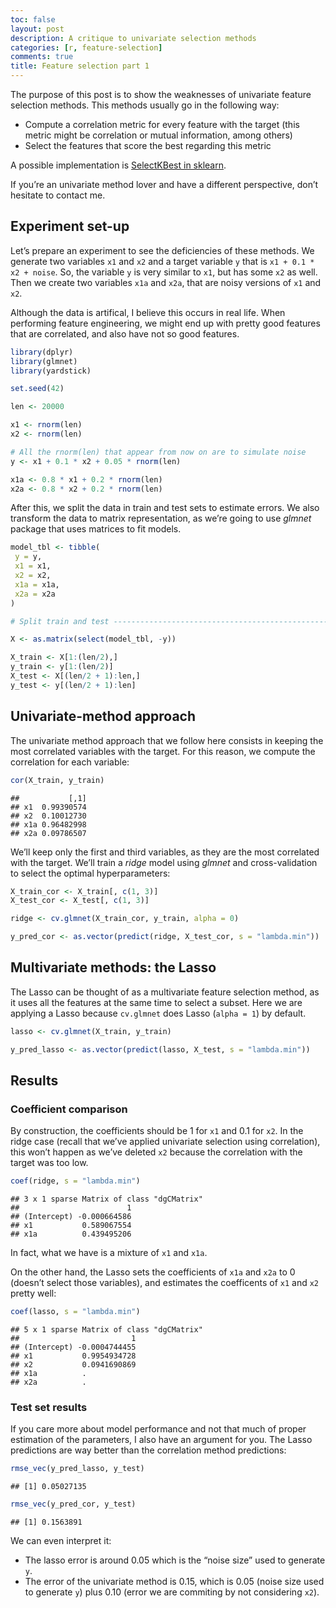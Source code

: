```yaml
---
toc: false
layout: post
description: A critique to univariate selection methods
categories: [r, feature-selection]
comments: true
title: Feature selection part 1
---
```


The purpose of this post is to show the weaknesses of univariate feature
selection methods. This methods usually go in the following way:

  - Compute a correlation metric for every feature with the target (this
    metric might be correlation or mutual information, among others)
  - Select the features that score the best regarding this metric

A possible implementation is [SelectKBest in
sklearn](https://scikit-learn.org/stable/modules/generated/sklearn.feature_selection.SelectKBest.html).

If you’re an univariate method lover and have a different perspective,
don’t hesitate to contact me.

## Experiment set-up

Let’s prepare an experiment to see the deficiencies of these methods. We
generate two variables `x1` and `x2` and a target variable `y` that is
`x1 + 0.1 * x2 + noise`. So, the variable `y` is very similar to `x1`,
but has some `x2` as well. Then we create two variables `x1a` and `x2a`,
that are noisy versions of `x1` and `x2`.

Although the data is artifical, I believe this occurs in real life. When
performing feature engineering, we might end up with pretty good
features that are correlated, and also have not so good features.

``` r
library(dplyr)
library(glmnet)
library(yardstick)

set.seed(42)

len <- 20000

x1 <- rnorm(len)
x2 <- rnorm(len)

# All the rnorm(len) that appear from now on are to simulate noise
y <- x1 + 0.1 * x2 + 0.05 * rnorm(len)

x1a <- 0.8 * x1 + 0.2 * rnorm(len)
x2a <- 0.8 * x2 + 0.2 * rnorm(len)
```

After this, we split the data in train and test sets to estimate errors.
We also transform the data to matrix representation, as we’re going to
use *glmnet* package that uses matrices to fit models.

``` r
model_tbl <- tibble(
 y = y,
 x1 = x1,
 x2 = x2,
 x1a = x1a,
 x2a = x2a
)

# Split train and test ----------------------------------------------------

X <- as.matrix(select(model_tbl, -y))

X_train <- X[1:(len/2),]
y_train <- y[1:(len/2)]
X_test <- X[(len/2 + 1):len,]
y_test <- y[(len/2 + 1):len]
```

## Univariate-method approach

The univariate method approach that we follow here consists in keeping
the most correlated variables with the target. For this reason, we
compute the correlation for each variable:

``` r
cor(X_train, y_train)
```

    ##           [,1]
    ## x1  0.99390574
    ## x2  0.10012730
    ## x1a 0.96482998
    ## x2a 0.09786507

We’ll keep only the first and third variables, as they are the most
correlated with the target. We’ll train a *ridge* model using *glmnet*
and cross-validation to select the optimal hyperparameters:

``` r
X_train_cor <- X_train[, c(1, 3)]
X_test_cor <- X_test[, c(1, 3)]

ridge <- cv.glmnet(X_train_cor, y_train, alpha = 0)

y_pred_cor <- as.vector(predict(ridge, X_test_cor, s = "lambda.min"))
```

## Multivariate methods: the Lasso

The Lasso can be thought of as a multivariate feature selection method,
as it uses all the features at the same time to select a subset. Here we
are applying a Lasso because `cv.glmnet` does Lasso (`alpha = 1`) by
default.

``` r
lasso <- cv.glmnet(X_train, y_train)

y_pred_lasso <- as.vector(predict(lasso, X_test, s = "lambda.min"))
```

## Results

### Coefficient comparison

By construction, the coefficients should be 1 for `x1` and 0.1 for `x2`.
In the ridge case (recall that we’ve applied univariate selection using
correlation), this won’t happen as we’ve deleted `x2` because the
correlation with the target was too low.

``` r
coef(ridge, s = "lambda.min")
```

    ## 3 x 1 sparse Matrix of class "dgCMatrix"
    ##                        1
    ## (Intercept) -0.000664586
    ## x1           0.589067554
    ## x1a          0.439495206

In fact, what we have is a mixture of `x1` and `x1a`.

On the other hand, the Lasso sets the coefficients of `x1a` and `x2a` to
0 (doesn’t select those variables), and estimates the coefficents of
`x1` and `x2` pretty well:

``` r
coef(lasso, s = "lambda.min")
```

    ## 5 x 1 sparse Matrix of class "dgCMatrix"
    ##                         1
    ## (Intercept) -0.0004744455
    ## x1           0.9954934728
    ## x2           0.0941690869
    ## x1a          .           
    ## x2a          .

### Test set results

If you care more about model performance and not that much of proper
estimation of the parameters, I also have an argument for you. The Lasso
predictions are way better than the correlation method predictions:

``` r
rmse_vec(y_pred_lasso, y_test)
```

    ## [1] 0.05027135

``` r
rmse_vec(y_pred_cor, y_test)
```

    ## [1] 0.1563891

We can even interpret it:

  - The lasso error is around 0.05 which is the “noise size” used to
    generate `y`.
  - The error of the univariate method is 0.15, which is 0.05 (noise
    size used to generate `y`) plus 0.10 (error we are commiting by not
    considering `x2`).
